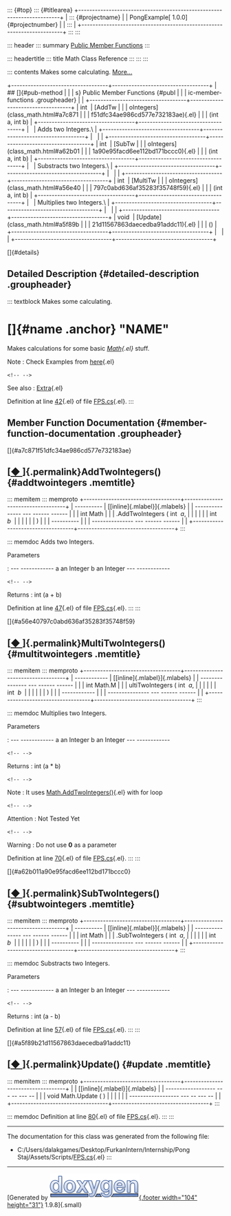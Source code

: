 ::: {#top}
::: {#titlearea}
+-----------------------------------------------------------------------+
| ::: {#projectname}                                                    |
| PongExample[ 1.0.0]{#projectnumber}                                   |
| :::                                                                   |
+-----------------------------------------------------------------------+
:::
:::

::: header
::: summary
[Public Member Functions](#pub-methods)
:::

::: headertitle
::: title
Math Class Reference
:::
:::
:::

::: contents
Makes some calculating. [More\...](class_math.html#details)

+-----------------------------------+-----------------------------------+
| ## []{#pub-method                 |                                   |
| s} Public Member Functions {#publ |                                   |
| ic-member-functions .groupheader} |                                   |
+-----------------------------------+-----------------------------------+
| int                               | [AddTw                            |
|                                   | oIntegers](class_math.html#a7c871 |
|                                   | f51dfc34ae986cd577e732183ae){.el} |
|                                   | (int a, int b)                    |
+-----------------------------------+-----------------------------------+
|                                   | Adds two Integers.\               |
+-----------------------------------+-----------------------------------+
|                                   |                                   |
+-----------------------------------+-----------------------------------+
| int                               | [SubTw                            |
|                                   | oIntegers](class_math.html#a62b01 |
|                                   | 1a90e95facd6ee112bd171bccc0){.el} |
|                                   | (int a, int b)                    |
+-----------------------------------+-----------------------------------+
|                                   | Substracts two Integers.\         |
+-----------------------------------+-----------------------------------+
|                                   |                                   |
+-----------------------------------+-----------------------------------+
| int                               | [MultiTw                          |
|                                   | oIntegers](class_math.html#a56e40 |
|                                   | 797c0abd636af35283f35748f59){.el} |
|                                   | (int a, int b)                    |
+-----------------------------------+-----------------------------------+
|                                   | Multiplies two Integers.\         |
+-----------------------------------+-----------------------------------+
|                                   |                                   |
+-----------------------------------+-----------------------------------+
| void                              | [Update](class_math.html#a5f89b   |
|                                   | 21d11567863daecedba91addc11){.el} |
|                                   | ()                                |
+-----------------------------------+-----------------------------------+
|                                   |                                   |
+-----------------------------------+-----------------------------------+

[]{#details}

## Detailed Description {#detailed-description .groupheader}

::: textblock
Makes some calculating.

# []{#name .anchor} \"NAME\"

Makes calculations for some basic
*[Math](class_math.html "Makes some calculating."){.el}* stuff.

Note
:   Check Examples from [here](_math-example.html){.el}

```{=html}
<!-- -->
```

See also
:   [Extra](_extra-example.html){.el}

Definition at line [42](_f_p_s_8cs_source.html#l00042){.el} of file
[FPS.cs](_f_p_s_8cs_source.html){.el}.
:::

## Member Function Documentation {#member-function-documentation .groupheader}

[]{#a7c871f51dfc34ae986cd577e732183ae}

## [[◆ ](#a7c871f51dfc34ae986cd577e732183ae)]{.permalink}AddTwoIntegers() {#addtwointegers .memtitle}

::: memitem
::: memproto
+-----------------------------------+-----------------------------------+
|   ----------                      | [[inline]{.mlabel}]{.mlabels}     |
| --------------- --- ------ ------ |                                   |
|   int Math                        |                                   |
| .AddTwoIntegers   (   int    *a*, |                                   |
|                                   |                                   |
|                       int    *b*  |                                   |
|                                   |                                   |
|                       )           |                                   |
|   ----------                      |                                   |
| --------------- --- ------ ------ |                                   |
+-----------------------------------+-----------------------------------+
:::

::: memdoc
Adds two Integers.

Parameters

:   --- ------------
      a   an Integer
      b   an Integer
      --- ------------

```{=html}
<!-- -->
```

Returns
:   int (a + b)

Definition at line [47](_f_p_s_8cs_source.html#l00047){.el} of file
[FPS.cs](_f_p_s_8cs_source.html){.el}.
:::
:::

[]{#a56e40797c0abd636af35283f35748f59}

## [[◆ ](#a56e40797c0abd636af35283f35748f59)]{.permalink}MultiTwoIntegers() {#multitwointegers .memtitle}

::: memitem
::: memproto
+-----------------------------------+-----------------------------------+
|   ------------                    | [[inline]{.mlabel}]{.mlabels}     |
| --------------- --- ------ ------ |                                   |
|   int Math.M                      |                                   |
| ultiTwoIntegers   (   int    *a*, |                                   |
|                                   |                                   |
|                       int    *b*  |                                   |
|                                   |                                   |
|                       )           |                                   |
|   ------------                    |                                   |
| --------------- --- ------ ------ |                                   |
+-----------------------------------+-----------------------------------+
:::

::: memdoc
Multiplies two Integers.

Parameters

:   --- ------------
      a   an Integer
      b   an Integer
      --- ------------

```{=html}
<!-- -->
```

Returns
:   int (a \* b)

```{=html}
<!-- -->
```

Note
:   It uses
    [Math.AddTwoIntegers()](class_math.html#a7c871f51dfc34ae986cd577e732183ae "Adds two Integers."){.el}
    with for loop

```{=html}
<!-- -->
```

Attention
:   Not Tested Yet

```{=html}
<!-- -->
```

Warning
:   Do not use **0** as a parameter

Definition at line [70](_f_p_s_8cs_source.html#l00070){.el} of file
[FPS.cs](_f_p_s_8cs_source.html){.el}.
:::
:::

[]{#a62b011a90e95facd6ee112bd171bccc0}

## [[◆ ](#a62b011a90e95facd6ee112bd171bccc0)]{.permalink}SubTwoIntegers() {#subtwointegers .memtitle}

::: memitem
::: memproto
+-----------------------------------+-----------------------------------+
|   ----------                      | [[inline]{.mlabel}]{.mlabels}     |
| --------------- --- ------ ------ |                                   |
|   int Math                        |                                   |
| .SubTwoIntegers   (   int    *a*, |                                   |
|                                   |                                   |
|                       int    *b*  |                                   |
|                                   |                                   |
|                       )           |                                   |
|   ----------                      |                                   |
| --------------- --- ------ ------ |                                   |
+-----------------------------------+-----------------------------------+
:::

::: memdoc
Substracts two Integers.

Parameters

:   --- ------------
      a   an Integer
      b   an Integer
      --- ------------

```{=html}
<!-- -->
```

Returns
:   int (a - b)

Definition at line [57](_f_p_s_8cs_source.html#l00057){.el} of file
[FPS.cs](_f_p_s_8cs_source.html){.el}.
:::
:::

[]{#a5f89b21d11567863daecedba91addc11}

## [[◆ ](#a5f89b21d11567863daecedba91addc11)]{.permalink}Update() {#update .memtitle}

::: memitem
::: memproto
+-----------------------------------+-----------------------------------+
|                                   | [[inline]{.mlabel}]{.mlabels}     |
|  ------------------ --- -- --- -- |                                   |
|   void Math.Update   (      )     |                                   |
|                                   |                                   |
|  ------------------ --- -- --- -- |                                   |
+-----------------------------------+-----------------------------------+
:::

::: memdoc
Definition at line [80](_f_p_s_8cs_source.html#l00080){.el} of file
[FPS.cs](_f_p_s_8cs_source.html){.el}.
:::
:::

------------------------------------------------------------------------

The documentation for this class was generated from the following file:

-   C:/Users/dalakgames/Desktop/FurkanIntern/Internship/Pong
    Staj/Assets/Scripts/[FPS.cs](_f_p_s_8cs_source.html){.el}
:::

------------------------------------------------------------------------

[Generated by [![doxygen](doxygen.svg){.footer width="104"
height="31"}](https://www.doxygen.org/index.html) 1.9.8]{.small}
